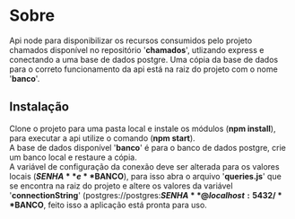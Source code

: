 # Sobre

Api node para disponibilizar os recursos consumidos pelo projeto chamados disponível no repositório '**chamados**', utlizando express e conectando a uma base de dados postgre. Uma cópia da base de dados para o correto funcionamento da api está na raiz do projeto com o nome '**banco**'.

## Instalação

Clone o projeto para uma pasta local e instale os módulos (**npm install**), para executar a api utilize o comando (**npm start**).</br>
A base de dados disponível '**banco**' é para o banco de dados postgre, crie um banco local e restaure a cópia.</br>
A variável de configuração da conexão deve ser alterada para os valores locais (**$SENHA** e **$BANCO**), para isso abra o arquivo '**queries.js**' que se encontra na raiz do projeto e altere os valores da variável '**connectionString**' (postgres://postgres:**$SENHA**@localhost:5432/**$BANCO**, feito isso a aplicação está pronta para uso.


